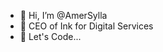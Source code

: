 - 👋 Hi, I’m @AmerSylla
- 👀 CEO of Ink for Digital Services
- 🌱 Let's Code...


<!---
AmerSylla/AmerSylla is a ✨ special ✨ repository because its `README.md` (this file) appears on your GitHub profile.
You can click the Preview link to take a look at your changes.
--->
